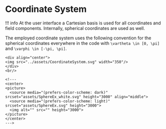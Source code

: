 
# Coordinate System

!!! info
    At the user interface a Cartesian basis is used for all coordinates and field components. Internally, spherical coordinates are used as well.

The employed coordinate system uses the following convention for the spherical coordinates everywhere in the code with ``\vartheta \in [0, \pi]`` and ``\varphi \in [-\pi, \pi]``.

```@raw html
<div align="center">
<img src="../assets/CoordinateSystem.svg" width="350"/>
</div>
<br/>
```

```@raw html
<!---
<center>
<picture>
  <source media="(prefers-color-scheme: dark)" srcset="assets/SphereEx_white.svg" height="3000" align="middle">
  <source media="(prefers-color-scheme: light)" srcset="assets/SphereEx.svg" height="3000">
  <img alt="" src="" height="3000">
</picture>
</center>
--->
```
